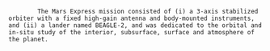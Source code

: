
            The Mars Express mission consisted of (i) a 3-axis stabilized orbiter with a fixed high-gain antenna and body-mounted instruments, and (ii) a lander named BEAGLE-2, and was dedicated to the orbital and in-situ study of the interior, subsurface, surface and atmosphere of the planet. 
            